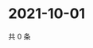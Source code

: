 # 2021-10-01

共 0 条

<!-- BEGIN -->
<!-- 最后更新时间 Fri Oct 01 2021 03:14:17 GMT+0800 (China Standard Time) -->

<!-- END -->
